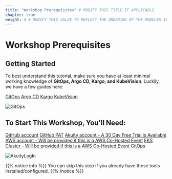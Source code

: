 ```yaml
---
title: "Workshop Prerequisites" # MODIFY THIS TITLE IF APPLICABLE
chapter: true
weight: 4 # MODIFY THIS VALUE TO REFLECT THE ORDERING OF THE MODULES IF APPLICABLE
---
```


# Workshop Prerequisites<!-- MODIFY THIS HEADING IF APPLICABLE -->

## Getting Started <!-- MODIFY THIS SUBHEADING -->
To best understand this tutorial, make sure you have at least minimal working knowledge of **GitOps, Argo CD, Kargo, and KubeVision**. Luckily, we have a few guides here:

[GitOps](https://akuity.io/gitops)
[Argo CD](https://akuity.io/blog/deployment-made-easy-with-argo-cd)
[Kargo](https://akuity.io/blog/promotion-made-easy-with-kargo)
[KubeVision](https://akuity.io/blog/cluster-monitoring-made-easy-with-kubevision-kubevision-for-beginners)

![GitOps](/images/GitOps.png)

## To Start This Workshop, You'll Need: 

[GitHub account](https://github.com)
[GitHub PAT](https://docs.github.com/en/authentication/keeping-your-account-and-data-secure/managing-your-personal-access-tokens)
[Akuity account - A 30 Day Free Trial is Available ](https://akuity.cloud)
[AWS account - Will be provided if this is a AWS Co-Hosted Event](https://catalog.us-east-1.prod.workshops.aws/event/account-login)
[EKS Cluster - Will be provided if this is a AWS Co-Hosted Event](https://docs.aws.amazon.com/eks/latest/userguide/getting-started.html)
[GitOps](https://aws.amazon.com/cli/)


![AkuityLogIn](/images/AkuityLogIn.png)

{{% notice info %}}
You can skip this step if you already have these tools installed/configured.
{{% /notice %}}
